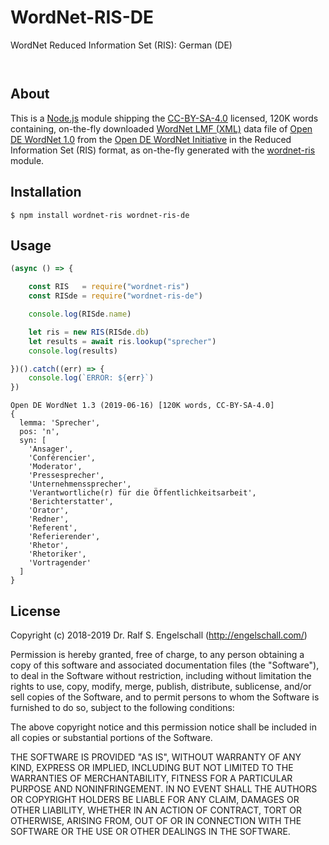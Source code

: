 
WordNet-RIS-DE
==============

WordNet Reduced Information Set (RIS): German (DE)

<p/>
<img src="https://nodei.co/npm/wordnet-ris-de.png?downloads=true&stars=true" alt=""/>

<p/>
<img src="https://david-dm.org/rse/wordnet-ris-de.png" alt=""/>

About
-----

This is a [Node.js](https://nodejs.org/) module shipping the
[CC-BY-SA-4.0](https://spdx.org/licenses/CC-BY-SA-4.0.html) licensed,
120K words containing, on-the-fly downloaded [WordNet LMF (XML)](https://github.com/globalwordnet/schemas)
data file of [Open DE WordNet 1.0](https://github.com/hdaSprachtechnologie/odenet/)
from the [Open DE WordNet Initiative](https://ikum.mediencampus.h-da.de/projekt/open-de-wordnet-initiative/)
in the Reduced Information Set (RIS) format, as on-the-fly generated with the
[wordnet-ris](https://npmjs.com/wordnet-ris) module.

Installation
------------

```shell
$ npm install wordnet-ris wordnet-ris-de
```

Usage
-----

```js
(async () => {

    const RIS   = require("wordnet-ris")
    const RISde = require("wordnet-ris-de")

    console.log(RISde.name)

    let ris = new RIS(RISde.db)
    let results = await ris.lookup("sprecher")
    console.log(results)

})().catch((err) => {
    console.log(`ERROR: ${err}`)
})
```

```
Open DE WordNet 1.3 (2019-06-16) [120K words, CC-BY-SA-4.0]
{
  lemma: 'Sprecher',
  pos: 'n',
  syn: [
    'Ansager',
    'Conférencier',
    'Moderator',
    'Pressesprecher',
    'Unternehmenssprecher',
    'Verantwortliche(r) für die Öffentlichkeitsarbeit',
    'Berichterstatter',
    'Orator',
    'Redner',
    'Referent',
    'Referierender',
    'Rhetor',
    'Rhetoriker',
    'Vortragender'
  ]
}
```

License
-------

Copyright (c) 2018-2019 Dr. Ralf S. Engelschall (http://engelschall.com/)

Permission is hereby granted, free of charge, to any person obtaining
a copy of this software and associated documentation files (the
"Software"), to deal in the Software without restriction, including
without limitation the rights to use, copy, modify, merge, publish,
distribute, sublicense, and/or sell copies of the Software, and to
permit persons to whom the Software is furnished to do so, subject to
the following conditions:

The above copyright notice and this permission notice shall be included
in all copies or substantial portions of the Software.

THE SOFTWARE IS PROVIDED "AS IS", WITHOUT WARRANTY OF ANY KIND,
EXPRESS OR IMPLIED, INCLUDING BUT NOT LIMITED TO THE WARRANTIES OF
MERCHANTABILITY, FITNESS FOR A PARTICULAR PURPOSE AND NONINFRINGEMENT.
IN NO EVENT SHALL THE AUTHORS OR COPYRIGHT HOLDERS BE LIABLE FOR ANY
CLAIM, DAMAGES OR OTHER LIABILITY, WHETHER IN AN ACTION OF CONTRACT,
TORT OR OTHERWISE, ARISING FROM, OUT OF OR IN CONNECTION WITH THE
SOFTWARE OR THE USE OR OTHER DEALINGS IN THE SOFTWARE.

